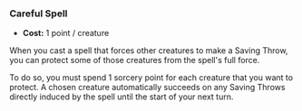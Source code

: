 ### Careful Spell
- **Cost:** 1 point / creature

When you cast a spell that forces other creatures to make a Saving Throw, you can protect some of those creatures from the spell's full force.

To do so, you must spend 1 sorcery point for each creature that you want to protect.
A chosen creature automatically succeeds on any Saving Throws directly induced by the spell until the start of your next turn.
